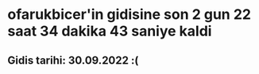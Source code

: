 # ofarukbicer'in gidisine son 2 gun 22 saat 34 dakika 43 saniye kaldi

## Gidis tarihi: 30.09.2022 :(